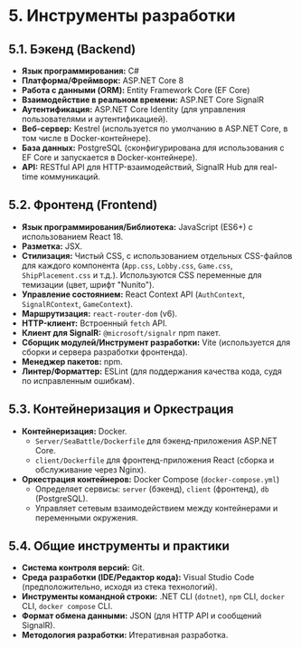 # 5. Инструменты разработки

## 5.1. Бэкенд (Backend)
*   **Язык программирования:** C#
*   **Платформа/Фреймворк:** ASP.NET Core 8
*   **Работа с данными (ORM):** Entity Framework Core (EF Core)
*   **Взаимодействие в реальном времени:** ASP.NET Core SignalR
*   **Аутентификация:** ASP.NET Core Identity (для управления пользователями и аутентификацией).
*   **Веб-сервер:** Kestrel (используется по умолчанию в ASP.NET Core, в том числе в Docker-контейнере).
*   **База данных:** PostgreSQL (сконфигурирована для использования с EF Core и запускается в Docker-контейнере).
*   **API:** RESTful API для HTTP-взаимодействий, SignalR Hub для real-time коммуникаций.

## 5.2. Фронтенд (Frontend)
*   **Язык программирования/Библиотека:** JavaScript (ES6+) с использованием React 18.
*   **Разметка:** JSX.
*   **Стилизация:** Чистый CSS, с использованием отдельных CSS-файлов для каждого компонента (`App.css`, `Lobby.css`, `Game.css`, `ShipPlacement.css` и т.д.). Используются CSS переменные для темизации (цвет, шрифт "Nunito").
*   **Управление состоянием:** React Context API (`AuthContext`, `SignalRContext`, `GameContext`).
*   **Маршрутизация:** `react-router-dom` (v6).
*   **HTTP-клиент:** Встроенный `fetch` API.
*   **Клиент для SignalR:** `@microsoft/signalr` npm пакет.
*   **Сборщик модулей/Инструмент разработки:** Vite (используется для сборки и сервера разработки фронтенда).
*   **Менеджер пакетов:** npm.
*   **Линтер/Форматтер:** ESLint (для поддержания качества кода, судя по исправленным ошибкам).

## 5.3. Контейнеризация и Оркестрация
*   **Контейнеризация:** Docker.
    *   `Server/SeaBattle/Dockerfile` для бэкенд-приложения ASP.NET Core.
    *   `client/Dockerfile` для фронтенд-приложения React (сборка и обслуживание через Nginx).
*   **Оркестрация контейнеров:** Docker Compose (`docker-compose.yml`)
    *   Определяет сервисы: `server` (бэкенд), `client` (фронтенд), `db` (PostgreSQL).
    *   Управляет сетевым взаимодействием между контейнерами и переменными окружения.

## 5.4. Общие инструменты и практики
*   **Система контроля версий:** Git.
*   **Среда разработки (IDE/Редактор кода):** Visual Studio Code (предположительно, исходя из стека технологий).
*   **Инструменты командной строки:** .NET CLI (`dotnet`), `npm` CLI, `docker` CLI, `docker compose` CLI.
*   **Формат обмена данными:** JSON (для HTTP API и сообщений SignalR).
*   **Методология разработки:** Итеративная разработка.